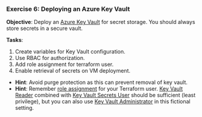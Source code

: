 ### Exercise 6: Deploying an Azure Key Vault

**Objective**: Deploy an [Azure Key Vault](https://registry.terraform.io/providers/hashicorp/azurerm/latest/docs/resources/key_vault) for secret storage. You should always store secrets in a secure vault.

**Tasks**:
1. Create variables for Key Vault configuration.
2. Use RBAC for authorization.
3. Add role assignment for terraform user.
4. Enable retrieval of secrets on VM deployment.

- **Hint**: Avoid purge protection as this can prevent removal of key vault.
- **Hint**: Remember [role assignment](https://registry.terraform.io/providers/hashicorp/azurerm/latest/docs/resources/role_assignment) for your Terraform user. [Key Vault Reader](https://learn.microsoft.com/en-us/azure/role-based-access-control/built-in-roles#key-vault-reader) combined with [Key Vault Secrets User](https://learn.microsoft.com/en-us/azure/role-based-access-control/built-in-roles#key-vault-secrets-user) should be sufficient (least privilege), but you can also use [Key Vault Administrator](https://learn.microsoft.com/en-us/azure/role-based-access-control/built-in-roles#key-vault-administrator) in this fictional setting.
